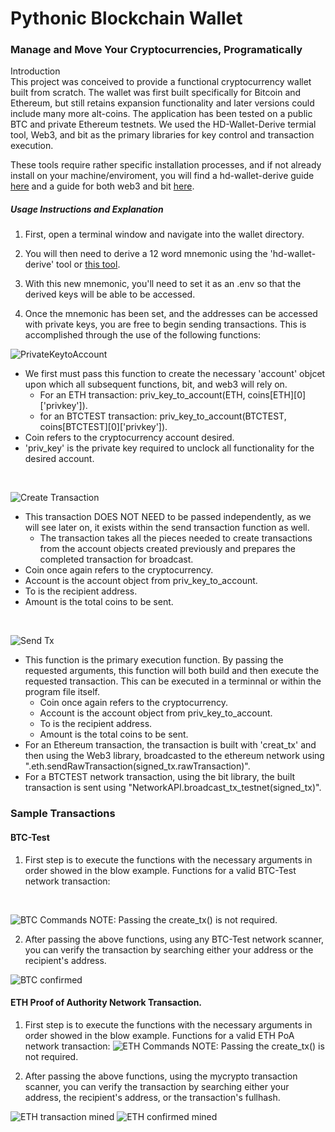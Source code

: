 # Pythonic Blockchain Wallet

### Manage and Move Your Cryptocurrencies, Programatically

Introduction
<br>
This project was conceived to provide a functional cryptocurrency wallet built from scratch. The wallet was first built specifically for Bitcoin and Ethereum, but still retains expansion functionality and later versions could include many more alt-coins. The application has been tested on a public BTC and private Ethereum testnets. We used the HD-Wallet-Derive termial tool, Web3, and bit as the primary libraries for key control and transaction execution. 

These tools require rather specific installation processes, and if not already install on your machine/enviroment, you will find a hd-wallet-derive guide [here](Install_readmes/HD_Wallet_Derive_Install_Guide.md) and a guide for both web3 and bit [here](Install_readmes/Blockchain_TX_Install_Guide.md).
<br>

##### Usage Instructions and Explanation
1) First, open a terminal window and navigate into the wallet directory.

2) You will then need to derive a 12 word mnemonic using the 'hd-wallet-derive' tool or [this tool](https://iancoleman.io/bip39/).

3) With this new mnemonic, you'll need to set it as an .env so that the derived keys will be able to be accessed. 

4) Once the mnemonic has been set, and the addresses can be accessed with private keys, you are free to begin sending transactions. This is accomplished through the use of the following functions:

![PrivateKeytoAccount](./Images/priv_key_to.png)
* We first must pass this function to create the necessary 'account' objcet upon which all subsequent functions, bit, and web3 will rely on.
    * For an ETH transaction: priv_key_to_account(ETH, coins[ETH][0]['privkey']).
    * for an BTCTEST transaction: priv_key_to_account(BTCTEST, coins[BTCTEST][0]['privkey']).
* Coin refers to the cryptocurrency account desired.
* 'priv_key' is the private key required to unclock all functionality for the desired account.

<br>

![Create Transaction](./Images/create_tx.png)
* This transaction DOES NOT NEED to be passed independently, as we will see later on, it exists within the send transaction function as well.
    * The transaction takes all the pieces needed to create transactions from the account objects created previously and prepares the completed transaction for broadcast.
* Coin once again refers to the cryptocurrency.
* Account is the account object from priv_key_to_account.
* To is the recipient address.
* Amount is the total coins to be sent.

<br>

![Send Tx](./Images/send_tx.png)
* This function is the primary execution function. By passing the requested arguments, this function will both build and then execute the requested transaction. This can be executed in a terminnal or within the program file itself.
    * Coin once again refers to the cryptocurrency.
    * Account is the account object from priv_key_to_account.
    * To is the recipient address.
    * Amount is the total coins to be sent.
* For an Ethereum transaction, the transaction is built with 'creat_tx' and then using the Web3 library, broadcasted to the ethereum network using ".eth.sendRawTransaction(signed_tx.rawTransaction)".
* For a BTCTEST network transaction, using the bit library, the built transaction is sent using  "NetworkAPI.broadcast_tx_testnet(signed_tx)".

### Sample Transactions
#### BTC-Test

1) First step is to execute the functions with the necessary arguments in order showed in the blow example. Functions for a valid BTC-Test network transaction:

<br>

![BTC Commands](./Images/BTC_commands.png)
NOTE: Passing the create_tx() is not required.

2) After passing the above functions, using any BTC-Test network scanner, you can verify the transaction by searching either your address or the recipient's address.

![BTC confirmed](./Images/btctest-success.png)

#### ETH Proof of Authority Network Transaction.

1) First step is to execute the functions with the necessary arguments in order showed in the blow example. Functions for a valid ETH PoA network transaction:
![ETH Commands](./Images/ETH_commands.png)
NOTE: Passing the create_tx() is not required.

2) After passing the above functions, using the mycrypto transaction scanner, you can verify the transaction by searching either your address, the recipient's address, or the transaction's fullhash.

![ETH transaction mined](./Images/eth_poa_chain_tx2.png)
![ETH confirmed mined](./Images/eth_poa_chain_confirm.png)
